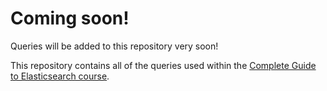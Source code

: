 # Coming soon!

Queries will be added to this repository very soon!

This repository contains all of the queries used within the [Complete Guide to Elasticsearch course](https://courses.codingexplained.com/p/complete-guide-to-elasticsearch?coupon_code=GITHUB75&utm_source=github&utm_campaign=complete_guide_queries&utm_medium=referral).